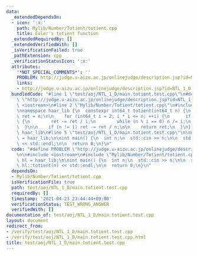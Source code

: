 ```yaml
---
data:
  _extendedDependsOn:
  - icon: ':x:'
    path: Mylib/Number/Totient/totient.cpp
    title: Euler's totient function
  _extendedRequiredBy: []
  _extendedVerifiedWith: []
  _isVerificationFailed: true
  _pathExtension: cpp
  _verificationStatusIcon: ':x:'
  attributes:
    '*NOT_SPECIAL_COMMENTS*': ''
    PROBLEM: http://judge.u-aizu.ac.jp/onlinejudge/description.jsp?id=NTL_1_D
    links:
    - http://judge.u-aizu.ac.jp/onlinejudge/description.jsp?id=NTL_1_D
  bundledCode: "#line 1 \"test/aoj/NTL_1_D/main.totient.test.cpp\"\n#define PROBLEM\
    \ \"http://judge.u-aizu.ac.jp/onlinejudge/description.jsp?id=NTL_1_D\"\n\n#include\
    \ <iostream>\n#line 2 \"Mylib/Number/Totient/totient.cpp\"\n#include <cstdint>\n\
    \nnamespace haar_lib {\n  constexpr int64_t totient(int64_t n) {\n    int64_t\
    \ ret = n;\n\n    for (int64_t i = 2; i * i <= n; ++i) {\n      if (n % i == 0)\
    \ {\n        ret -= ret / i;\n        while (n % i == 0) n /= i;\n      }\n  \
    \  }\n\n    if (n != 1) ret -= ret / n;\n\n    return ret;\n  }\n}  // namespace\
    \ haar_lib\n#line 5 \"test/aoj/NTL_1_D/main.totient.test.cpp\"\n\nnamespace hl\
    \ = haar_lib;\n\nint main() {\n  int n;\n  std::cin >> n;\n\n  std::cout << hl::totient(n)\
    \ << std::endl;\n\n  return 0;\n}\n"
  code: "#define PROBLEM \"http://judge.u-aizu.ac.jp/onlinejudge/description.jsp?id=NTL_1_D\"\
    \n\n#include <iostream>\n#include \"Mylib/Number/Totient/totient.cpp\"\n\nnamespace\
    \ hl = haar_lib;\n\nint main() {\n  int n;\n  std::cin >> n;\n\n  std::cout <<\
    \ hl::totient(n) << std::endl;\n\n  return 0;\n}\n"
  dependsOn:
  - Mylib/Number/Totient/totient.cpp
  isVerificationFile: true
  path: test/aoj/NTL_1_D/main.totient.test.cpp
  requiredBy: []
  timestamp: '2021-04-23 23:44:44+09:00'
  verificationStatus: TEST_WRONG_ANSWER
  verifiedWith: []
documentation_of: test/aoj/NTL_1_D/main.totient.test.cpp
layout: document
redirect_from:
- /verify/test/aoj/NTL_1_D/main.totient.test.cpp
- /verify/test/aoj/NTL_1_D/main.totient.test.cpp.html
title: test/aoj/NTL_1_D/main.totient.test.cpp
---
```

